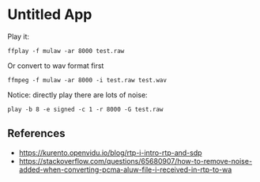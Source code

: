 # Untitled App


Play it:

```
ffplay -f mulaw -ar 8000 test.raw
```

Or convert to wav format first
```
ffmpeg -f mulaw -ar 8000 -i test.raw test.wav
```

Notice: directly play there are lots of noise:
```
play -b 8 -e signed -c 1 -r 8000 -G test.raw
```

## References

- https://kurento.openvidu.io/blog/rtp-i-intro-rtp-and-sdp
- https://stackoverflow.com/questions/65680907/how-to-remove-noise-added-when-converting-pcma-aluw-file-i-received-in-rtp-to-wa
